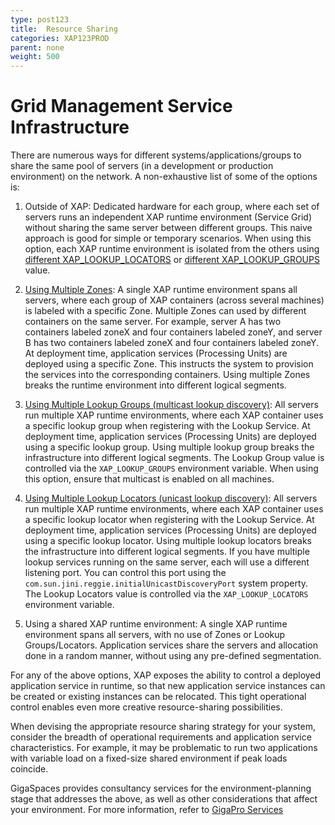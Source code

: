 ```yaml
---
type: post123
title:  Resource Sharing
categories: XAP123PROD
parent: none
weight: 500
---
```


# Grid Management Service Infrastructure

There are numerous ways for different systems/applications/groups to share the same pool of servers (in a development or production environment) on the network.  A non-exhaustive list of some of the options is:

1. Outside of XAP:  Dedicated hardware for each group, where each set of servers runs an independent XAP runtime environment (Service Grid) without sharing the same server between different groups.  This naive approach is good for simple or temporary scenarios. When using this option, each XAP runtime environment is isolated from the others using [different XAP_LOOKUP_LOCATORS](./production-xap-considerations.html#running-multiple-locators) or [different XAP_LOOKUP_GROUPS](./production-xap-considerations.html#running-multiple-groups) value.

2. [Using Multiple Zones](./production-xap-considerations.html#running-multiple-zones):  A single XAP runtime environment spans all servers, where each group of XAP containers (across several machines) is labeled with a specific Zone.  Multiple Zones can used by different containers on the same server. For example,  server A has two containers labeled zoneX and four containers labeled zoneY, and server B has two containers labeled zoneX and four containers labeled zoneY.
At deployment time, application services (Processing Units) are deployed using a specific Zone. This instructs the system to provision the services into the corresponding containers.  Using multiple Zones breaks the runtime environment into different logical segments.

3. [Using Multiple Lookup Groups (multicast lookup discovery)](./production-xap-considerations.html#running-multiple-groups):  All servers run multiple XAP runtime environments, where each XAP container uses a specific lookup group when registering with the Lookup Service.  At deployment time, application services (Processing Units) are deployed using a specific lookup group. Using multiple lookup group breaks the infrastructure into different logical segments. The Lookup Group value is controlled via the `XAP_LOOKUP_GROUPS` environment variable. When using this option, ensure that multicast is enabled on all machines.

4. [Using Multiple Lookup Locators (unicast lookup discovery)](./production-xap-considerations.html#running-multiple-locators): All servers run multiple XAP runtime environments, where each XAP container uses a specific lookup locator when registering with the Lookup Service.  At deployment time, application services (Processing Units) are deployed using a specific lookup locator. Using multiple lookup locators breaks the infrastructure into different logical segments. If you have multiple lookup services running on the same server, each will use a different listening port. You can control this port using the `com.sun.jini.reggie.initialUnicastDiscoveryPort` system property. The Lookup Locators value is controlled via the `XAP_LOOKUP_LOCATORS` environment variable.

5. Using a shared XAP runtime environment: A single XAP runtime environment spans all servers, with no use of Zones or Lookup Groups/Locators.   Application services share the servers and allocation done in a random manner, without using any pre-defined segmentation.

For any of the above options, XAP exposes the ability to control a deployed application service in runtime, so that new application service instances can be created or existing instances can be relocated.  This tight operational control enables even more creative resource-sharing possibilities.

When devising the appropriate resource sharing strategy for your system, consider the breadth of operational requirements and application service characteristics. For example, it may be problematic to run two applications with variable load on a fixed-size shared environment if peak loads coincide.

GigaSpaces provides consultancy services for the environment-planning stage that addresses the above, as well as other considerations that affect your environment. For more information, refer to [GigaPro Services](http://www.gigaspaces.com/content/gigapro-full-services-offering-xap-customers)



